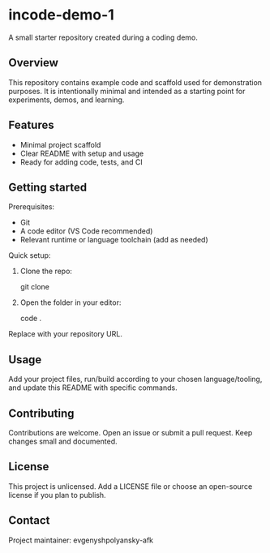 # incode-demo-1

A small starter repository created during a coding demo.

## Overview

This repository contains example code and scaffold used for demonstration purposes. It is intentionally minimal and intended as a starting point for experiments, demos, and learning.

## Features

- Minimal project scaffold
- Clear README with setup and usage
- Ready for adding code, tests, and CI

## Getting started

Prerequisites:

- Git
- A code editor (VS Code recommended)
- Relevant runtime or language toolchain (add as needed)

Quick setup:

1. Clone the repo:

	git clone <repo-url>

2. Open the folder in your editor:

	code .

Replace <repo-url> with your repository URL.

## Usage

Add your project files, run/build according to your chosen language/tooling, and update this README with specific commands.

## Contributing

Contributions are welcome. Open an issue or submit a pull request. Keep changes small and documented.

## License

This project is unlicensed. Add a LICENSE file or choose an open-source license if you plan to publish.

## Contact

Project maintainer: evgenyshpolyansky-afk